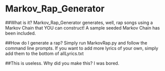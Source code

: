 # Markov_Rap_Generator

##What is it?
Markov_Rap_Generator generates, well, rap songs using a Markov Chain that YOU can construct! A sample seeded Markov Chain has been included.

##How do I generate a rap?
Simply run MarkovRap.py and follow the command line prompts. If you want to add more lyrics of your own, simply add them to the bottom of allLyrics.txt

##This is useless. Why did you make this?
I was bored. 
